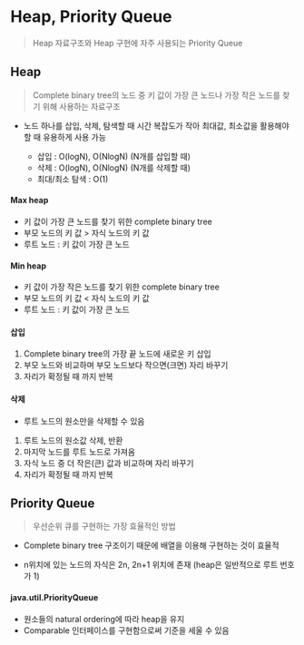 # Heap, Priority Queue

> Heap 자료구조와 Heap 구현에 자주 사용되는 Priority Queue



## Heap

> Complete binary tree의 노드 중 키 값이 가장 큰 노드나 가장 작은 노드를 찾기 위해 사용하는 자료구조

- 노드 하나를 삽입, 삭제, 탐색할 때 시간 복잡도가 작아 최대값, 최소값을 활용해야 할 때 유용하게 사용 가능

  - 삽입 : O(logN), O(NlogN) (N개를 삽입할 때)
  - 삭제 : O(logN), O(NlogN) (N개를 삭제할 때)
  - 최대/최소 탐색 : O(1)

  

#### Max heap

- 키 값이 가장 큰 노드를 찾기 위한 complete binary tree
- 부모 노드의 키 값 > 자식 노드의 키 값
- 루트 노드 : 키 값이 가장 큰 노드 



#### Min heap

- 키 값이 가장 작은 노드를 찾기 위한 complete binary tree
- 부모 노드의 키 값 < 자식 노드의 키 값
- 루트 노드 : 키 값이 가장 큰 노드



#### 삽입

1. Complete binary tree의 가장 끝 노드에 새로운 키 삽입
2. 부모 노드와 비교하며 부모 노드보다 작으면(크면) 자리 바꾸기
3. 자리가 확정될 때 까지 반복



#### 삭제

- 루트 노드의 원소만을 삭제할 수 있음

1. 루트 노드의 원소값 삭제, 반환
2. 마지막 노드를 루트 노드로 가져옴
3. 자식 노드 중 더 작은(큰) 값과 비교하며 자리 바꾸기
4. 자리가 확정될 때 까지 반복



## Priority Queue

> 우선순위 큐를 구현하는 가장 효율적인 방법

- Complete binary tree 구조이기 때문에 배열을 이용해 구현하는 것이 효율적

- n위치에 있는 노드의 자식은 2n, 2n+1 위치에 존재 (heap은 일반적으로 루트 번호가 1)

  

#### java.util.PriorityQueue

  - 원소들의 natural ordering에 따라 heap을 유지
  - Comparable 인터페이스를 구현함으로써 기준을 세울 수 있음

  